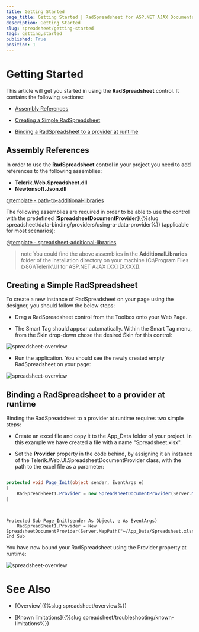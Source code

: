 ```yaml
---
title: Getting Started
page_title: Getting Started | RadSpreadsheet for ASP.NET AJAX Documentation
description: Getting Started
slug: spreadsheet/getting-started
tags: getting,started
published: True
position: 1
---
```


# Getting Started


This article will get you started in using the **RadSpreadsheet** control. It contains the following sections:


* [Assembly References](#assembly-references)

* [Creating a Simple RadSpreadsheet](#creating-a-simple-radspreadsheet)

* [Binding a RadSpreadsheet to a provider at runtime](#binding-a-radspreadsheet-to-a-provider-at-runtime)



## Assembly References

In order to use the **RadSpreadsheet** control in your project you need to add references to the following assemblies:

* **Telerik.Web.Spreadsheet.dll**
* **Newtonsoft.Json.dll**

@[template - path-to-additional-libraries](/_templates/common/additional-libraries-path.md#additional-libraries-path "assemblies: the needed assemblies, support: They support, isplural: assemblies")

The following assemblies are required in order to be able to use the control with the predefined [**SpreadsheetDocumentProvider**]({%slug spreadsheet/data-binding/providers/using-a-data-provider%}) (applicable for most scenarios):

@[template - spreadsheet-additional-libraries](/_templates/spreadsheet/additional-libraries.md#additional-libraries-explanation)


>note You could find the above assemblies in the **AdditionalLibraries** folder of the installation directory on your machine (C:\Program Files (x86)\Telerik\UI for ASP.NET AJAX [XX] [XXXX]).
>



## Creating a Simple RadSpreadsheet

To create a new instance of RadSpreadsheet on your page using the designer, you should follow the below steps:

* Drag a RadSpreadsheet control from the Toolbox onto your Web Page.

* The Smart Tag should appear automatically. Within the Smart Tag menu, from the Skin drop-down chose the desired Skin for this control:

![spreadsheet-overview](images/spreadsheet-smart-tag.png)

* Run the application. You should see the newly created empty RadSpreadsheet on your page:

![spreadsheet-overview](images/new-empty-spreadsheet.png)



## Binding a RadSpreadsheet to a provider at runtime

Binding the RadSpreadsheet to a provider at runtime requires two simple steps:

* Create an excel file and copy it to the App_Data folder of your project. In this example we have created a file with a name "Spreadsheet.xlsx".

* Set the **Provider** property in the code behind, by assigning it an instance of the Telerik.Web.UI.SpreadsheetDocumentProvider class, with the path to the excel file as a parameter:

````C#

protected void Page_Init(object sender, EventArgs e)
{
	RadSpreadSheet1.Provider = new SpreadsheetDocumentProvider(Server.MapPath("~/App_Data/Spreadsheet.xlsx"));
}
	
````
````VB

Protected Sub Page_Init(sender As Object, e As EventArgs)
	RadSpreadSheet1.Provider = New SpreadsheetDocumentProvider(Server.MapPath("~/App_Data/Spreadsheet.xlsx"))
End Sub

````

You have now bound your RadSpreadsheet using the Provider property at runtime:

![spreadsheet-overview](images/spreadsheet-gettig-started-done.png)



# See Also

 * [Overview]({%slug spreadsheet/overview%})

 * [Known limitations]({%slug spreadsheet/troubleshooting/known-limitations%})
